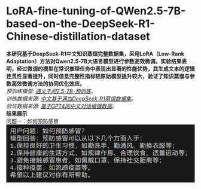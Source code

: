 # LoRA-fine-tuning-of-QWen2.5-7B-based-on-the-DeepSeek-R1-Chinese-distillation-dataset
**本研究基于DeepSeek-R1中文知识蒸馏完整数据集，采用LoRA（Low-Rank Adaptation）方法对Qwen2.5-7B大语言模型进行参数高效微调。实验结果表明，经过微调的模型在常识推理任务中表现出显著的性能优势，其生成文本的逻辑连贯性显著提升，同时信息完整性指标较原始模型提升较大，验证了知识蒸馏与参数高效微调方法的协同优化效应。**<br>
*预训练模型:  [通义千问2.5-7B-预训练](https://www.modelscope.cn/models/Qwen/Qwen2.5-7B)。*<br>
*训练数据来源:  [中文基于满血DeepSeek-R1蒸馏数据集](https://www.modelscope.cn/datasets/liucong/Chinese-DeepSeek-R1-Distill-data-110k)。*<br>
*验证数据来源:  [基于GPT4的中文对话增强数据](https://www.modelscope.cn/datasets/zky001/alpaca)。*<br>
**结果展示**<br>
问题一：如何预防感冒<br>
![LoRa微调前](./images/Q1A.png)
